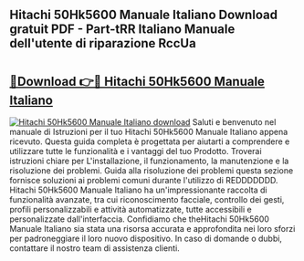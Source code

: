 ## Hitachi 50Hk5600 Manuale Italiano Download gratuit PDF - Part-tRR Italiano Manuale dell'utente di riparazione RccUa

# <h2><a href="http://df9fi4.blite.top/?on=Hitachi+50Hk5600+Manuale+Italiano">🔗Download 👉🔴 Hitachi 50Hk5600 Manuale Italiano</a></h2>

[![Hitachi 50Hk5600 Manuale Italiano download](https://i.imgur.com/lujVjoI.png)](http://df9fi4.blite.top/?on=Hitachi+50Hk5600+Manuale+Italiano)
Saluti e benvenuto nel manuale di Istruzioni per il tuo Hitachi 50Hk5600 Manuale Italiano appena ricevuto. Questa guida completa è progettata per aiutarti a comprendere e utilizzare tutte le funzionalità e i vantaggi del tuo Prodotto. Troverai istruzioni chiare per L'installazione, il funzionamento, la manutenzione e la risoluzione dei problemi. Guida alla risoluzione dei problemi questa sezione fornisce soluzioni ai problemi comuni durante l'utilizzo di REDDDDDDD. Hitachi 50Hk5600 Manuale Italiano ha un'impressionante raccolta di funzionalità avanzate, tra cui riconoscimento facciale, controllo dei gesti, profili personalizzabili e attività automatizzate, tutte accessibili e personalizzate dall'interfaccia. Confidiamo che theHitachi 50Hk5600 Manuale Italiano sia stata una risorsa accurata e approfondita nei loro sforzi per padroneggiare il loro nuovo dispositivo. In caso di domande o dubbi, contattare il nostro team di assistenza clienti.
